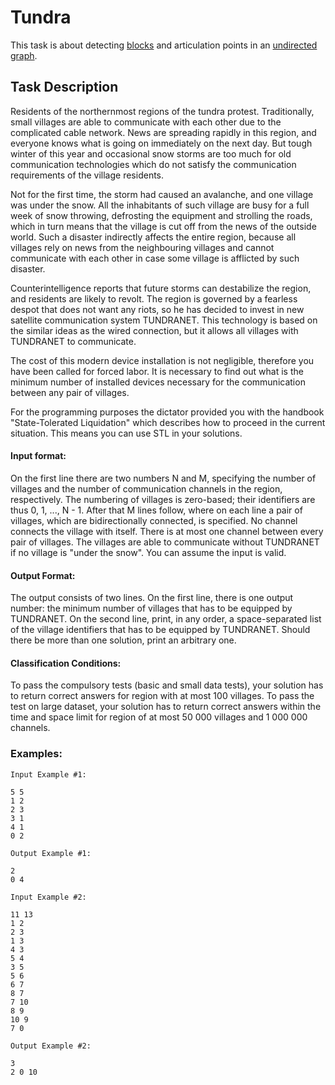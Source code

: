 # Tundra

This task is about detecting [blocks](https://en.wikipedia.org/wiki/Biconnected_component) and articulation points in an [undirected graph](https://en.wikipedia.org/wiki/Graph_(discrete_mathematics)#Undirected_graph).

## Task Description

Residents of the northernmost regions of the tundra protest. Traditionally, small villages are able to communicate with each other due to the complicated cable network. News are spreading rapidly in this region, and everyone knows what is going on immediately on the next day. But tough winter of this year and occasional snow storms are too much for old communication technologies which do not satisfy the communication requirements of the village residents.

Not for the first time, the storm had caused an avalanche, and one village was under the snow. All the inhabitants of such village are busy for a full week of snow throwing, defrosting the equipment and strolling the roads, which in turn means that the village is cut off from the news of the outside world. Such a disaster indirectly affects the entire region, because all villages rely on news from the neighbouring villages and cannot communicate with each other in case some village is afflicted by such disaster.

Counterintelligence reports that future storms can destabilize the region, and residents are likely to revolt. The region is governed by a fearless despot that does not want any riots, so he has decided to invest in new satellite communication system TUNDRANET. This technology is based on the similar ideas as the wired connection, but it allows all villages with TUNDRANET to communicate.

The cost of this modern device installation is not negligible, therefore you have been called for forced labor. It is necessary to find out what is the minimum number of installed devices necessary for the communication between any pair of villages.

For the programming purposes the dictator provided you with the handbook "State-Tolerated Liquidation" which describes how to proceed in the current situation. This means you can use STL in your solutions.

#### Input format:

On the first line there are two numbers N and M, specifying the number of villages and the number of communication channels in the region, respectively.
The numbering of villages is zero-based; their identifiers are thus 0, 1, ..., N - 1.
After that M lines follow, where on each line a pair of villages, which are bidirectionally connected, is specified.
No channel connects the village with itself.
There is at most one channel between every pair of villages.
The villages are able to communicate without TUNDRANET if no village is "under the snow".
You can assume the input is valid.

#### Output Format:

The output consists of two lines. On the first line, there is one output number: the minimum number of villages that has to be equipped by TUNDRANET. On the second line, print, in any order, a space-separated list of the village identifiers that has to be equipped by TUNDRANET.
Should there be more than one solution, print an arbitrary one.

#### Classification Conditions:

To pass the compulsory tests (basic and small data tests), your solution has to return correct answers for region with at most 100 villages.
To pass the test on large dataset, your solution has to return correct answers within the time and space limit for region of at most 50 000 villages and 1 000 000 channels.

### Examples:
	
	Input Example #1:

	5 5
	1 2
	2 3
	3 1
	4 1
	0 2

	Output Example #1:

	2
	0 4

	Input Example #2:

	11 13
	1 2
	2 3
	1 3
	4 3
	5 4
	3 5
	5 6
	6 7
	8 7
	7 10
	8 9
	10 9
	7 0

	Output Example #2:

	3
	2 0 10

